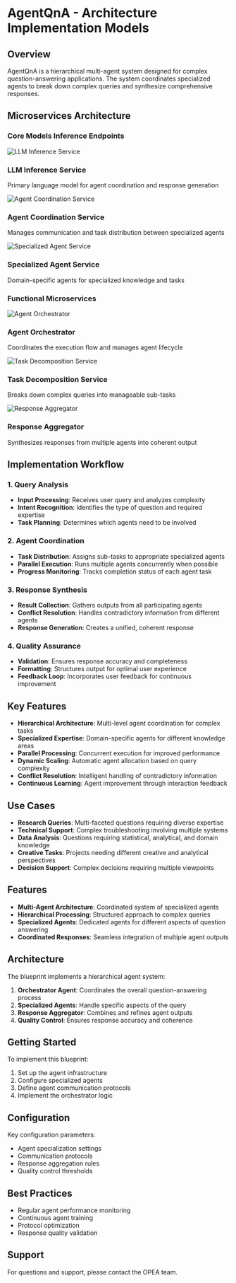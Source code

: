 # AgentQnA - Architecture Implementation Models

## Overview
AgentQnA is a hierarchical multi-agent system designed for complex question-answering applications. The system coordinates specialized agents to break down complex queries and synthesize comprehensive responses.

## Microservices Architecture

### Core Models Inference Endpoints

<div class="grid grid-cols-1 md:grid-cols-3 gap-4 mb-8">
  <div class="bg-white/5 backdrop-blur-sm rounded-lg p-6 border border-white/10 shadow-lg hover:shadow-xl transition-all duration-300">
    <div class="flex items-center space-x-3 mb-4">
      <img src="/graphics/logos/logo_agentqna.png" alt="LLM Inference Service" class="w-8 h-8 rounded object-cover" />
      <h3 class="text-lg font-semibold text-white">LLM Inference Service</h3>
    </div>
    <p class="text-gray-300 text-sm">Primary language model for agent coordination and response generation</p>
  </div>
  
  <div class="bg-white/5 backdrop-blur-sm rounded-lg p-6 border border-white/10 shadow-lg hover:shadow-xl transition-all duration-300">
    <div class="flex items-center space-x-3 mb-4">
      <img src="/graphics/logos/logo_chatqna.png" alt="Agent Coordination Service" class="w-8 h-8 rounded object-cover" />
      <h3 class="text-lg font-semibold text-white">Agent Coordination Service</h3>
    </div>
    <p class="text-gray-300 text-sm">Manages communication and task distribution between specialized agents</p>
  </div>
  
  <div class="bg-white/5 backdrop-blur-sm rounded-lg p-6 border border-white/10 shadow-lg hover:shadow-xl transition-all duration-300">
    <div class="flex items-center space-x-3 mb-4">
      <img src="/graphics/logos/logo_searchQna.png" alt="Specialized Agent Service" class="w-8 h-8 rounded object-cover" />
      <h3 class="text-lg font-semibold text-white">Specialized Agent Service</h3>
    </div>
    <p class="text-gray-300 text-sm">Domain-specific agents for specialized knowledge and tasks</p>
  </div>
</div>

### Functional Microservices

<div class="grid grid-cols-1 md:grid-cols-3 gap-4 mb-8">
  <div class="bg-white/5 backdrop-blur-sm rounded-lg p-6 border border-white/10 shadow-lg hover:shadow-xl transition-all duration-300">
    <div class="flex items-center space-x-3 mb-4">
      <img src="/graphics/logos/logo_codegen.png" alt="Agent Orchestrator" class="w-8 h-8 rounded object-cover" />
      <h3 class="text-lg font-semibold text-white">Agent Orchestrator</h3>
    </div>
    <p class="text-gray-300 text-sm">Coordinates the execution flow and manages agent lifecycle</p>
  </div>
  
  <div class="bg-white/5 backdrop-blur-sm rounded-lg p-6 border border-white/10 shadow-lg hover:shadow-xl transition-all duration-300">
    <div class="flex items-center space-x-3 mb-4">
      <img src="/graphics/logos/logo_docsum.png" alt="Task Decomposition Service" class="w-8 h-8 rounded object-cover" />
      <h3 class="text-lg font-semibold text-white">Task Decomposition Service</h3>
    </div>
    <p class="text-gray-300 text-sm">Breaks down complex queries into manageable sub-tasks</p>
  </div>
  
  <div class="bg-white/5 backdrop-blur-sm rounded-lg p-6 border border-white/10 shadow-lg hover:shadow-xl transition-all duration-300">
    <div class="flex items-center space-x-3 mb-4">
      <img src="/graphics/logos/logo_translation.png" alt="Response Aggregator" class="w-8 h-8 rounded object-cover" />
      <h3 class="text-lg font-semibold text-white">Response Aggregator</h3>
    </div>
    <p class="text-gray-300 text-sm">Synthesizes responses from multiple agents into coherent output</p>
  </div>
</div>

## Implementation Workflow

### 1. Query Analysis
- **Input Processing**: Receives user query and analyzes complexity
- **Intent Recognition**: Identifies the type of question and required expertise
- **Task Planning**: Determines which agents need to be involved

### 2. Agent Coordination
- **Task Distribution**: Assigns sub-tasks to appropriate specialized agents
- **Parallel Execution**: Runs multiple agents concurrently when possible
- **Progress Monitoring**: Tracks completion status of each agent task

### 3. Response Synthesis
- **Result Collection**: Gathers outputs from all participating agents
- **Conflict Resolution**: Handles contradictory information from different agents
- **Response Generation**: Creates a unified, coherent response

### 4. Quality Assurance
- **Validation**: Ensures response accuracy and completeness
- **Formatting**: Structures output for optimal user experience
- **Feedback Loop**: Incorporates user feedback for continuous improvement

## Key Features

- **Hierarchical Architecture**: Multi-level agent coordination for complex tasks
- **Specialized Expertise**: Domain-specific agents for different knowledge areas
- **Parallel Processing**: Concurrent execution for improved performance
- **Dynamic Scaling**: Automatic agent allocation based on query complexity
- **Conflict Resolution**: Intelligent handling of contradictory information
- **Continuous Learning**: Agent improvement through interaction feedback

## Use Cases

- **Research Queries**: Multi-faceted questions requiring diverse expertise
- **Technical Support**: Complex troubleshooting involving multiple systems
- **Data Analysis**: Questions requiring statistical, analytical, and domain knowledge
- **Creative Tasks**: Projects needing different creative and analytical perspectives
- **Decision Support**: Complex decisions requiring multiple viewpoints

## Features
- **Multi-Agent Architecture**: Coordinated system of specialized agents
- **Hierarchical Processing**: Structured approach to complex queries
- **Specialized Agents**: Dedicated agents for different aspects of question answering
- **Coordinated Responses**: Seamless integration of multiple agent outputs

## Architecture
The blueprint implements a hierarchical agent system:
1. **Orchestrator Agent**: Coordinates the overall question-answering process
2. **Specialized Agents**: Handle specific aspects of the query
3. **Response Aggregator**: Combines and refines agent outputs
4. **Quality Control**: Ensures response accuracy and coherence

## Getting Started
To implement this blueprint:
1. Set up the agent infrastructure
2. Configure specialized agents
3. Define agent communication protocols
4. Implement the orchestrator logic

## Configuration
Key configuration parameters:
- Agent specialization settings
- Communication protocols
- Response aggregation rules
- Quality control thresholds

## Best Practices
- Regular agent performance monitoring
- Continuous agent training
- Protocol optimization
- Response quality validation

## Support
For questions and support, please contact the OPEA team. 